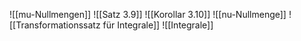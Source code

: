 ![[mu-Nullmengen]]
![[Satz 3.9]]
![[Korollar 3.10]]
![[nu-Nullmenge]]
![[Transformationssatz für Integrale]]
![[Integrale]]
